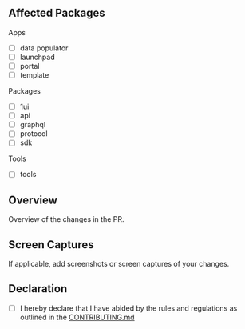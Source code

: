 ## Affected Packages

Apps

- [ ] data populator
- [ ] launchpad
- [ ] portal
- [ ] template

Packages

- [ ] 1ui
- [ ] api
- [ ] graphql
- [ ] protocol
- [ ] sdk

Tools

- [ ] tools

## Overview

Overview of the changes in the PR.

## Screen Captures

If applicable, add screenshots or screen captures of your changes.

## Declaration

- [ ] I hereby declare that I have abided by the rules and regulations as outlined in the [CONTRIBUTING.md](https://github.com/0xIntuition/intuition-ts/blob/main/CONTRIBUTING.md)
